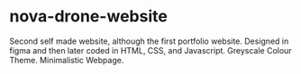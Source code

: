# nova-drone-website
Second self made website, although the first portfolio website.
Designed in figma and then later coded in HTML, CSS, and Javascript.
Greyscale Colour Theme.
Minimalistic Webpage.
